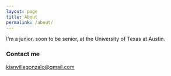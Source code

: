 ```yaml
---
layout: page
title: About
permalink: /about/
---
```


I'm a junior, soon to be senior, at the University of Texas at Austin. 

<!--### More Information-->

### Contact me

[kianvillagonzalo@gmail.com](kianvillagonzalo@gmail.com)
